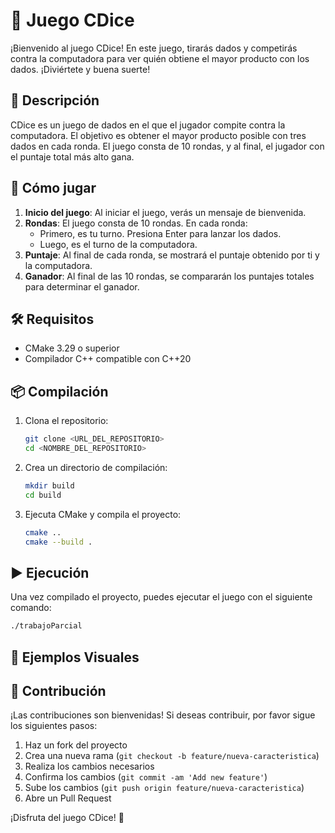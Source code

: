 # 🎲 Juego CDice

¡Bienvenido al juego CDice! En este juego, tirarás dados y competirás contra la computadora para ver quién obtiene el
mayor producto con los dados. ¡Diviértete y buena suerte!

## 📖 Descripción

CDice es un juego de dados en el que el jugador compite contra la computadora. El objetivo es obtener el mayor producto
posible con tres dados en cada ronda. El juego consta de 10 rondas, y al final, el jugador con el puntaje total más alto
gana.

## 🚀 Cómo jugar

1. **Inicio del juego**: Al iniciar el juego, verás un mensaje de bienvenida.
2. **Rondas**: El juego consta de 10 rondas. En cada ronda:
    - Primero, es tu turno. Presiona Enter para lanzar los dados.
    - Luego, es el turno de la computadora.
3. **Puntaje**: Al final de cada ronda, se mostrará el puntaje obtenido por ti y la computadora.
4. **Ganador**: Al final de las 10 rondas, se compararán los puntajes totales para determinar el ganador.

## 🛠️ Requisitos

- CMake 3.29 o superior
- Compilador C++ compatible con C++20

## 📦 Compilación

1. Clona el repositorio:
   ```sh
   git clone <URL_DEL_REPOSITORIO>
   cd <NOMBRE_DEL_REPOSITORIO>
    ```
2. Crea un directorio de compilación:

   ```sh
   mkdir build
   cd build
   ```

3. Ejecuta CMake y compila el proyecto:

   ```sh
   cmake ..
   cmake --build .
   ```

## ▶️ Ejecución

Una vez compilado el proyecto, puedes ejecutar el juego con el siguiente comando:

```sh
./trabajoParcial
```

## 📸 Ejemplos Visuales

## 🤝 Contribución

¡Las contribuciones son bienvenidas! Si deseas contribuir, por favor sigue los siguientes pasos:

1. Haz un fork del proyecto
2. Crea una nueva rama (`git checkout -b feature/nueva-caracteristica`)
3. Realiza los cambios necesarios
4. Confirma los cambios (`git commit -am 'Add new feature'`)
5. Sube los cambios (`git push origin feature/nueva-caracteristica`)
6. Abre un Pull Request

¡Disfruta del juego CDice! 🎲
